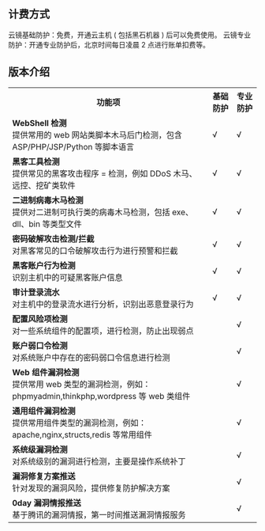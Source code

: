## 计费方式 

云镜基础防护：免费，开通云主机 ( 包括黑石机器 ) 后可以免费使用。
云镜专业防护：开通专业防护后，北京时间每日凌晨 2 点进行账单扣费等。
## 版本介绍
<table class=''t">
<th><b>功能项</b></th>
<th><b>基础防护</b></th>
<th><b>专业防护</b></th>
<tr>
    <td><b>WebShell 检测</b></br>提供常用的 web 网站类脚本木马后门检测，包含 ASP/PHP/JSP/Python 等脚本语言</td>
    <td> √ </td>
		<td> √ </td>
</tr>

<tr>
    <td><b>黑客工具检测</b></br>提供常见的黑客攻击程序 = 检测，例如 DDoS 木马、远控、挖矿类软件</td>
    <td> √ </td>
		<td> √ </td>
</tr>

<tr>
    <td><b>二进制病毒木马检测 </b></br>提供对二进制可执行类的病毒木马检测，包括 exe、dll、bin 等类型文件</td>
    <td> √ </td>
		<td> √ </td>
</tr>

<tr>
    <td><b>密码破解攻击检测/拦截 </b></br>对黑客常见的口令破解攻击行为进行预警和拦截</td>
    <td> √ </td>
		<td> √ </td>
</tr>

<tr>
    <td><b>黑客账户行为检测 </b></br>识别主机中的可疑黑客账户信息 </td>
    <td> √ </td>
		<td> √ </td>
</tr>

<tr>
    <td><b>审计登录流水 </b></br>对主机中的登录流水进行分析，识别出恶意登录行为 </td>
    <td> √ </td>
		<td> √ </td>
</tr>

<tr>
    <td><b>配置风险项检测 </b></br>对一些系统组件的配置项，进行检测，防止出现弱点</td>
    <td>&nbsp </td>
		<td> √ </td>
</tr>

<tr>
    <td><b>账户弱口令检测  </b></br>对系统账户中存在的密码弱口令信息进行检测</td>
    <td>&nbsp </td>
		<td> √ </td>
</tr>

<tr>
    <td><b>Web 组件漏洞检测  </b></br>提供常用 web 类型的漏洞检测，例如：phpmyadmin,thinkphp,wordpress 等 web 类组件 </td>
    <td>&nbsp </td>
		<td> √ </td>
</tr>

<tr>
    <td><b>通用组件漏洞检测   </b></br>提供常用组件类型的漏洞检测，例如：apache,nginx,structs,redis 等常用组件</td>
    <td>&nbsp </td>
		<td> √ </td>
</tr>

<tr>
    <td><b>系统级漏洞检测 </b></br>对系统级别的漏洞进行检测，主要是操作系统补丁 </td>
    <td>&nbsp </td>
		<td> √ </td>
</tr>

<tr>
    <td><b>漏洞修复方案推送</b></br>针对发现的漏洞风险，提供修复防护解决方案</td>
    <td>&nbsp </td>
		<td> √ </td>
</tr>

<tr>
    <td><b>0day 漏洞情报推送  </b></br>基于腾讯的漏洞情报，第一时间推送漏洞情报服务</td>
    <td>&nbsp </td>
		<td> √ </td>
</tr>












</table>
